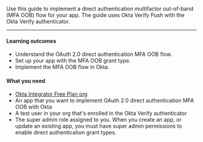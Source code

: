 <ApiLifecycle access="ie" />

Use this guide to implement a direct authentication multifactor out-of-band (MFA OOB) flow for your app. The guide uses Okta Verify Push with the Okta Verify authenticator.

---

#### Learning outcomes

* Understand the OAuth 2.0 direct authentication MFA OOB flow.
* Set up your app with the MFA OOB grant type.
* Implement the MFA OOB flow in Okta.

#### What you need

* [Okta Integrator Free Plan org](https://developer.okta.com/signup)
* An app that you want to implement OAuth 2.0 direct authentication MFA OOB with Okta
* A test user in your org that's enrolled in the Okta Verify authenticator
* The super admin role assigned to you. When you create an app, or update an existing app, you must have super admin permissions to enable direct authentication grant types.

<ApiAmProdWarning />
